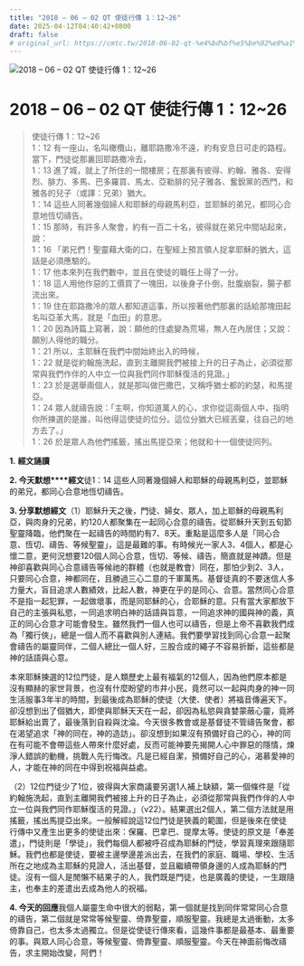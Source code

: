```yaml
---
title: "2018 – 06 – 02 QT 使徒行傳 1：12~26"
date: 2025-04-12T04:40:42+0800
draft: false
# original_url: https://cmtc.tw/2018-06-02-qt-%e4%bd%bf%e5%be%92%e8%a1%8c%e5%82%b3-1%ef%bc%9a1226
---
```


![2018 – 06 – 02 QT 使徒行傳 1：12\~26](/images/qt.jpg   "2018 – 06 – 02 QT 使徒行傳 1：12\~26")

# 2018 – 06 – 02 QT 使徒行傳 1：12\~26

> 使徒行傳 1：12\~26  
> 1：12 有一座山，名叫橄欖山，離耶路撒冷不遠，約有安息日可走的路程。當下，門徒從那裏回耶路撒冷去，  
> 1：13 進了城，就上了所住的一間樓房；在那裏有彼得、約翰、雅各、安得烈、腓力、多馬、巴多羅買、馬太、亞勒腓的兒子雅各、奮銳黨的西門，和雅各的兒子（或譯：兄弟）猶大。  
> 1：14 這些人同著幾個婦人和耶穌的母親馬利亞，並耶穌的弟兄，都同心合意地恆切禱告。  
> 1：15 那時，有許多人聚會，約有一百二十名，彼得就在弟兄中間站起來，說：  
> 1：16 「弟兄們！聖靈藉大衛的口，在聖經上預言領人捉拿耶穌的猶大，這話是必須應驗的。  
> 1：17 他本來列在我們數中，並且在使徒的職任上得了一分。  
> 1：18 這人用他作惡的工價買了一塊田，以後身子仆倒，肚腹崩裂，腸子都流出來。  
> 1：19 住在耶路撒冷的眾人都知道這事，所以按著他們那裏的話給那塊田起名叫亞革大馬，就是「血田」的意思。  
> 1：20 因為詩篇上寫著，說：願他的住處變為荒場，無人在內居住；又說：願別人得他的職分。  
> 1：21 所以，主耶穌在我們中間始終出入的時候，  
> 1：22 就是從約翰施洗起，直到主離開我們被接上升的日子為止，必須從那常與我們作伴的人中立一位與我們同作耶穌復活的見證。」  
> 1：23 於是選舉兩個人，就是那叫做巴撒巴，又稱呼猶士都的約瑟，和馬提亞。  
> 1：24 眾人就禱告說：「主啊，你知道萬人的心，求你從這兩個人中，指明你所揀選的是誰，叫他得這使徒的位分。這位分猶大已經丟棄，往自己的地方去了。」  
> 1：26 於是眾人為他們搖籤，搖出馬提亞來；他就和十一個使徒同列。

**1.** **經文誦讀**

**2. 今天默想****經文**徒1：14 這些人同著幾個婦人和耶穌的母親馬利亞，並耶穌的弟兄，都同心合意地恆切禱告。

**3. 分享默想經文**（1）耶穌升天之後，門徒、婦女、眾人，加上耶穌的母親馬利亞，與肉身的兄弟，約120人都聚集在一起同心合意的禱告。從耶穌升天到五旬節聖靈降臨，他們聚在一起禱告的時間約有7、8天。重點是這麼多人是「同心合意、恆切、禱告、等候聖靈」，這是最難的事。有時候光一家人3、4個人，都是心懷二意，更何況想要120個人同心合意，恆切、等候、禱告，簡直就是神蹟。但是神卻喜歡與同心合意禱告等候祂的群體（也就是教會）同在，那怕少到2、3人，只要同心合意，神都同在，且勝過三心二意的千軍萬馬。基督徒真的不要迷信人多力量大，盲目追求人數績效，比起人數，神更在乎的是同心、合意。當然同心合意不是指一起犯罪，一起做壞事，而是同耶穌的心，合耶穌的意。只有當大家都放下自己的主張與私慾，一同追求明白神的話語與旨意，一同追求神的國與神的義，真正的同心合意才可能會發生。雖然我們一個人也可以禱告，但是上帝不喜歡我們成為「獨行俠」，總是一個人而不喜歡與別人連結。我們要學習找到同心合意一起聚會禱告的屬靈同伴，二個人總比一個人好，三股合成的繩子不容易折斷，這些都是神的話語與心意。

本來耶穌揀選的12位門徒，是人類歷史上最有福氣的12個人，因為他們原本都是沒有顯赫的家世背景，也沒有什麼盼望的市井小民，竟然可以一起與肉身的神一同生活服事3年半的時間，到最後成為耶穌的使徒（大使、使者）將福音傳遍天下。卻沒想到出了個猶大，即使與耶穌天天在一起，卻因為私慾與貪婪蒙蔽心靈，竟將耶穌給出賣了，最後落到自殺與沈淪。今天很多教會或是基督徒不管禱告聚會，都在渴望追求「神的同在，神的造訪」。卻沒想到如果沒有預備好自己的心，神的同在有可能不會帶這些人帶來什麼好處，反而可能神要先揭開人心中罪惡的隱情，煉淨人錯誤的動機，挑戰人先行悔改。凡是已經自潔，預備好自己的心，渴慕愛神的人，才能在神的同在中得到祝福與益處。

（2）12位門徒少了1位，彼得與大家商議要另選1人補上缺額，第一個條件是「從約翰施洗起，直到主離開我們被接上升的日子為止，必須從那常與我們作伴的人中立一位與我們同作耶穌復活的見證。」（v22）。結果選出2個人，第二個方法就是用搖籤，搖出馬提亞出來。一般解經說這12位門徒是狹義的範圍，但是後來在使徒行傳中又產生出更多的使徒出來：保羅、巴拿巴、提摩太等。使徒的原文是「奉差遣」，門徒則是「學徒」，我們每個人都被呼召成為耶穌的門徒，學習真理來跟隨耶穌。我們也都是使徒，要被主邊學邊差派出去，在我們的家庭、職場、學校、生活所在之地成為主耶穌的見證人，活出基督，並且繼續帶領身邊的人成為耶穌的門徒。沒有一個人是閒懶不結果子的人，我們既是門徒，也是廣義的使徒，一生跟隨主，也奉主的差遣出去成為他人的祝福。

**4. 今天的回應**我個人屬靈生命中很大的弱點，第一個就是找到同伴常常同心合意的禱告，第二個就是常常等候聖靈、倚靠聖靈，順服聖靈。我總是太過衝動，太多倚靠自己，也太多太過獨立。但是從使徒行傳來看，這幾件事都是最基本、最重要的事。與眾人同心合意，等候聖靈、倚靠聖靈、順服聖靈。今天在神面前悔改禱告，求主開始改變，阿們！